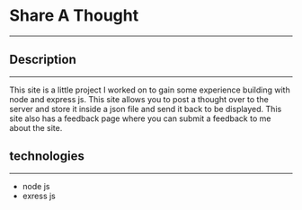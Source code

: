 # Share A Thought
------------------

## Description
---------------
This site is a little project I worked on to gain some experience building with 
node and express js. This site allows you to post a thought over to the server 
and store it inside a json file and send it back to be displayed. This site also has
a feedback page where you can submit a feedback to me about the site.

## technologies
----------------
- node js
- exress js

